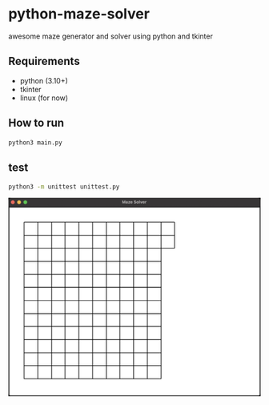 # python-maze-solver

awesome maze generator and solver using python and tkinter

## Requirements

- python (3.10+)
- tkinter
- linux (for now)

## How to run

```bash
python3 main.py
```

## test

```bash
python3 -m unittest unittest.py
```
![View](view.gif)